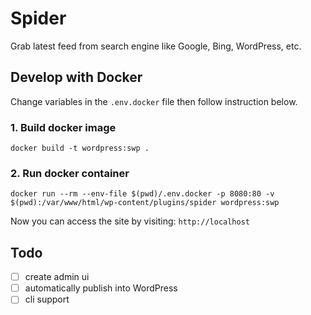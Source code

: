 # Spider

Grab latest feed from search engine like Google, Bing, WordPress, etc.

## Develop with Docker
Change variables in the `.env.docker` file then follow instruction below.


### 1. Build docker image

```shell
docker build -t wordpress:swp .
```

### 2. Run docker container

```shell
docker run --rm --env-file $(pwd)/.env.docker -p 8080:80 -v $(pwd):/var/www/html/wp-content/plugins/spider wordpress:swp
```

Now you can access the site by visiting: `http://localhost`

## Todo
- [ ] create admin ui
- [ ] automatically publish into WordPress
- [ ] cli support
